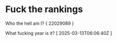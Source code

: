 # Fuck the rankings

Who the hell am I?
{ 22029089 }

What fucking year is it?
[ 2025-03-13T06:06:40Z ]
